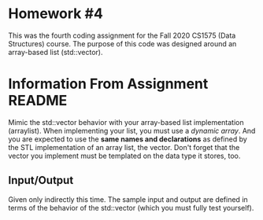 # Homework #4

This was the fourth coding assignment for the Fall 2020 CS1575 (Data Structures) course. The purpose of this code was designed around an array-based list (std::vector).

# Information From Assignment README

Mimic the std::vector behavior with your array-based list implementation (arraylist). When implementing your list, you must use a *dynamic array*. And you are expected to use the **same names and declarations** as defined by the STL implementation of an array list, the vector. Don't forget that the vector you implement must be templated on the data type it stores, too.

## Input/Output
Given only indirectly this time. The sample input and output are defined in terms of the behavior of the std::vector (which you must fully test yourself).
